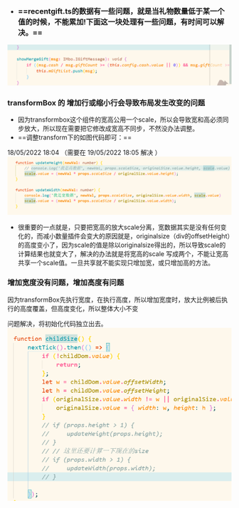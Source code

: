 - ### ==recentgift.ts的数据有一些问题，就是当礼物数量低于某一个值的时候，不能累加!下面这一块处理有一些问题，有时间可以解决。==
    

![af526eedff5d6c718f1a7b924e11d5ee.png](../../_resources/af526eedff5d6c718f1a7b924e11d5ee.png)

### transformBox 的 增加行或缩小行会导致布局发生改变的问题

- 因为transformbox这个组件的宽高公用一个scale，所以会导致宽和高必须同步放大，所以现在需要把它修改成宽高不同步，不然没办法调整。
- ==调整transform下的如图代码即可：==

18/05/2022 18:04 （需要在 19/05/2022 18:05 解决 ）
![7b713db020e61a4e7a60fd41e9e29640.png](../../_resources/7b713db020e61a4e7a60fd41e9e29640.png)

- 很重要的一点就是，只要把宽高的放大scale分离，宽数据其实是没有任何变化的，而减小数量插件会变大的原因就是，originalsize（div的offsetHeight）的高度变小了，因为scale的值是除以originalsize得出的，所以导致scale的计算结果也就变大了，解决的办法就是将宽高的scale 写成两个，不能让宽高共享一个scale值。一旦共享就不能实现只增加宽，或只增加高的方法。

### 增加宽度没有问题，增加高度有问题
因为transformBox先执行宽度，在执行高度，所以增加宽度时，放大比例被后执行的高度覆盖，但高度变化，所以整体大小不变

问题解决，将初始化代码独立出去。
![c78177dd4d566ebce160e6bee6fd601a.png](../../_resources/c78177dd4d566ebce160e6bee6fd601a.png)
